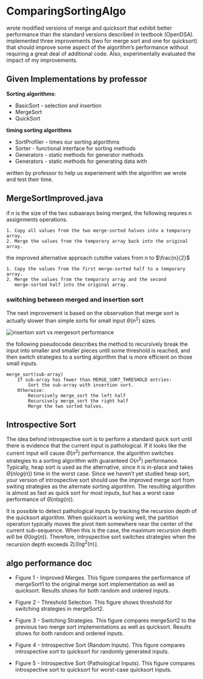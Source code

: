 # ComparingSortingAlgo

wrote modified versions of merge and quicksort that exhibit better performance than the standard versions described in textbook (OpenDSA). implemented three improvements (two for merge sort and one for quicksort) that should improve some aspect of the algorithm’s performance without requiring a great deal of additional code. Also, experimentally evaluated the impact of my improvements.

## Given Implementations by professor

**Sorting algorithms**: 
- BasicSort - selection and insertion
- MergeSort
- QuickSort

**timing sorting algorithms**

- SortProfiler - times our sorting algorithms
- Sorter - functional interface for sorting methods
- Generators - static methods for generator methods
- Generators - static methods for generating data with

written by professor to help us experiement with the algorithm we wrote and test their time.

## MergeSortImproved.java

if $n$ is the size of the two subaarays being merged, the following requres n assignments operations.
```
1. Copy all values from the two merge-sorted halves into a temporary array.
2. Merge the values from the temporary array back into the original array.
```

the improved alternative approach cutsthe values from $n$ to $\frac{n}{2}$
```
1. Copy the values from the first merge-sorted half to a temporary array.
2. Merge the values from the temporary array and the second
   merge-sorted half into the original array.
```
### switching between merged and insertion sort

The next improvement is based on the observation that merge sort is actually slower than simple  sorts for small input $\Theta(n^2)$ sizes.

![insertion sort vs mergesort performance](https://w3.cs.jmu.edu/buchhofp/class/cs240_s22/pas/pa3/sorting_files/timings.svg)

the following pseudocode describes the method to recursively break the input into smaller and smaller pieces until some threshold is reached, and then switch strategies to a sorting algorithm that is more efficient on those small inputs.

```
merge_sort(sub-array)
    If sub-array has fewer than MERGE_SORT_THRESHOLD entries:
        Sort the sub-array with insertion sort. 
    Otherwise: 
        Recursively merge_sort the left half
        Recursively merge_sort the right half
        Merge the two sorted halves.
```
## Introspective Sort

The idea behind introspective sort is to perform a standard quick sort until there is evidence that the current input is pathological. If it looks like the current input will cause $\Theta(n^2)$ performance. the algorithm switches strategies to a sorting algorithm with guaranteed $O(n^2)$ performance. Typically, heap sort is used as the alternative, since it is in-place and takes $\Theta(nlog(n))$ time in the worst case. Since we haven’t yet studied heap sort, your version of introspective sort should use the improved merge sort from switing strategies as the alternate sorting algorithm. The resulting algorithm is almost as fast as quick sort for most inputs, but has a worst case performance of $\Theta(nlog(n))$.

It is possible to detect pathological inputs by tracking the recursion depth of the quicksort algorithm. When quicksort is working well, the partition operation typically moves the pivot item somewhere near the center of the current sub-sequence. When this is the case, the maximum recursion depth will be $\Theta(log(n))$. Therefore, introspective sort switches strategies when the recursion depth exceeds $2\lfloor(log^2(n)\rfloor$.

## algo performance doc

 - Figure 1 - Improved Merges. This figure compares the performance of mergeSort1 to the original merge sort implementation as well as quicksort. Results shows for both random and ordered inputs.

 - Figure 2 - Threshold Selection. This figure shows threshold for switching strategies in mergeSort2.
 
 - Figure 3 - Switching Strategies. This figure compares mergeSort2 to the previous two merge sort implementations as well as quicksort. Results shows for both random and ordered inputs.

 - Figure 4 - Introspective Sort (Random Inputs). This figure compares introspective sort to quicksort for randomly generated inputs.

 - Figure 5 - Introspective Sort (Pathological Inputs). This figure compares introspective sort to quicksort for worst-case quicksort inputs.

